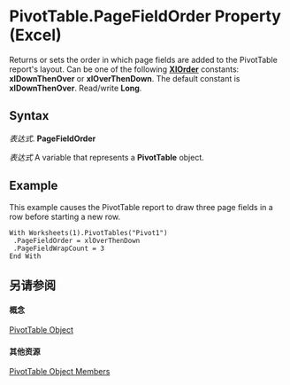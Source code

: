 
# PivotTable.PageFieldOrder Property (Excel)

Returns or sets the order in which page fields are added to the PivotTable report's layout. Can be one of the following  **[XlOrder](b3421048-5fcc-7673-9dc7-c67d1f35585e.md)** constants: **xlDownThenOver** or **xlOverThenDown**. The default constant is **xlDownThenOver**. Read/write **Long**.


## Syntax

 _表达式_. **PageFieldOrder**

 _表达式_ A variable that represents a **PivotTable** object.


## Example

This example causes the PivotTable report to draw three page fields in a row before starting a new row.


```
With Worksheets(1).PivotTables("Pivot1") 
 .PageFieldOrder = xlOverThenDown 
 .PageFieldWrapCount = 3 
End With
```


## 另请参阅


#### 概念


[PivotTable Object](a9c1d4a0-78a9-f9a6-6daf-91cb63e45842.md)
#### 其他资源


[PivotTable Object Members](http://msdn.microsoft.com/library/8e8d1692-cf32-63c6-a1f6-54ddcc2a4964%28Office.15%29.aspx)